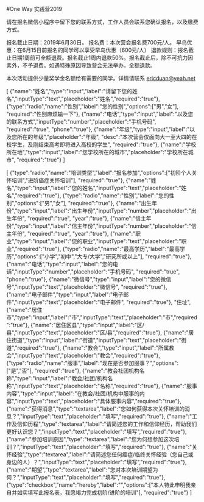 #One Way 实践营2019

请在报名微信小程序中留下您的联系方式，工作人员会联系您确认报名，以及缴费方式。
 
报名截止日期：2019年6月30日。
报名费：本次营会报名费700元/人。
早鸟优惠：在6月15日前报名的同学可以享受早鸟优惠（600元/人）
退款规则：报名截止日期1周前可全额退费。报名截止1周内退款50%。报名截止后，除不可抗力因素外，不予退费。如遇特殊原因导致营会无法举办，全额退款。

本次活动提供少量奖学金名额给有需要的同学。详情请联系 ericduan@yeah.net

[
    {"name":"姓名","type":"input","label":"请留下您的姓名","inputType":"text","placeholder":"姓名","required":"true"},
    {"type":"radio","name":"性别","label":"您的性别","options":["男","女"], "required":"性别麻烦输一下"},
    {"name":"电话","type":"input","label":"以及您的联系方式","inputType":"number","placeholder":"手机号码", "required":"true", "phone":"true"},
    {"name":"年级","type":"input","label":"以及您所在的年级","placeholder":"年级", "desc":"本次营会仅面向大一至大四的在校学生，及刚结束高考即将进入高校的学生", "required":"true"},
    {"name":"学校所在地","type":"input","label":"您学校所在的城市","placeholder":"学校所在城市", "required":"true"}
]


[
    {"type":"radio","name":"培训类型","label":"报名参加","options":["初阶个人关怀培训","进阶癌症关怀培训"], "required":"true"},
    {"name":"姓名","type":"input","label":"您的姓名","inputType":"text","placeholder":"姓名","required":"true"},
    {"type":"radio","name":"性别","label":"您的性别","options":["男","女"], "required":"true"},
    {"name":"出生年份","type":"input","label":"出生年份","inputType":"number","placeholder":"出生年份", "required":"true", "year":"true"},
    {"name":"信主年份","type":"input","label":"信主年份","inputType":"number","placeholder":"信主年份", "required":"true", "year":"true"},
    {"name":"职业","type":"input","label":"您的职业","inputType":"text","placeholder":"职业","required":"true"},
    {"type":"radio","name":"最高学历","label":"最高学历","options":["小学","初中","大专/大学","研究所或以上"], "required":"true"},
    {"name":"电话","type":"input","label":"您的电话","inputType":"number","placeholder":"手机号码", "required":"true", "phone":"true"},
    {"name":"微信号","type":"input","label":"您的微信号","inputType":"text","placeholder":"微信号", "required":"true"},
    {"name":"电子邮件","type":"input","label":"电子邮件","inputType":"text","placeholder":"电子邮件", "required":"true"},
    "住址",
    {"name":"居住市","type":"input","label":"市","inputType":"text","placeholder":"市","required":"true"},
    {"name":"居住区县","type":"input","label":"区/县","inputType":"text","placeholder":"区/县","required":"true"},
    {"name":"居住街道","type":"input","label":"街道","inputType":"text","placeholder":"街道","required":"true"},
    {"name":"教会","type":"input","label":"所属教会","inputType":"text","placeholder":"教会","required":"true"},
    {"type":"radio","name":"服事","label":"现在是否参加服事？","options":["是","否"], "required":"true"},
    {"name":"教会社团机构名称","type":"input","label":"教会/社团/机构名称","inputType":"text","placeholder":"名称","required":"true"},
    {"name":"服事内容","type":"input","label":"在教会/社团/机构中服事的内容","inputType":"text","placeholder":"具体服事内容","required":"true"},
    {"name":"获得消息","type":"textarea","label":"您如何获得本次关怀培训的消息？","inputType":"text","placeholder":"填写","required":"true"},
    {"name":"工作及信仰历程","type":"textarea","label":"请简述您的工作和信仰经历，帮助我们更好认识您？","inputType":"text","placeholder":"填写","required":"true"},
    {"name":"参加培训原因","type":"textarea","label":"您为何想参加这次培训？","inputType":"text","placeholder":"填写","required":"true"},
    {"name":"关怀经验","type":"textarea","label":"请简述您任何癌症/临终关怀经验（您自己或身边的人）？","inputType":"text","placeholder":"填写","required":"true"},
    {"name":"期望","type":"textarea","label":"您对本次培训期望为何？","inputType":"text","placeholder":"填写","required":"true"},
    {"type":"checkbox","name":"hereby","label":"","options":["本人特此申明我亲自并如实填写此报名表，我愿竭力完成初阶/进阶的培训"], "required":"true"}
]